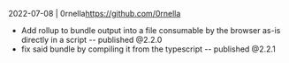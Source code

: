 2022-07-08 | 0rnella<https://github.com/0rnella>
* Add rollup to bundle output into a file consumable by the browser as-is directly in a script --  published @2.2.0
* fix said bundle by compiling it from the typescript  --  published @2.2.1